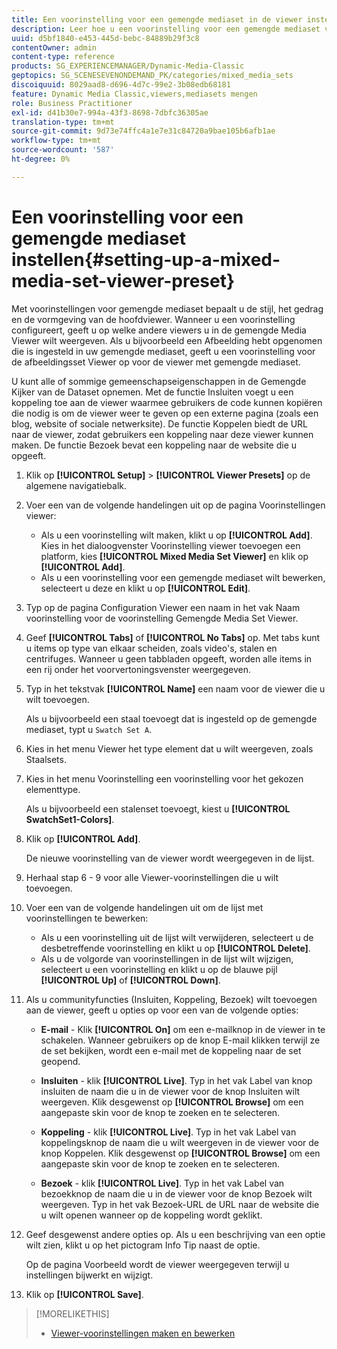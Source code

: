 ```yaml
---
title: Een voorinstelling voor een gemengde mediaset in de viewer instellen
description: Leer hoe u een voorinstelling voor een gemengde mediaset voor de viewer instelt.
uuid: d5bf1840-e453-445d-bebc-84889b29f3c8
contentOwner: admin
content-type: reference
products: SG_EXPERIENCEMANAGER/Dynamic-Media-Classic
geptopics: SG_SCENESEVENONDEMAND_PK/categories/mixed_media_sets
discoiquuid: 8029aad8-d696-4d7c-99e2-3b08edb68181
feature: Dynamic Media Classic,viewers,mediasets mengen
role: Business Practitioner
exl-id: d41b30e7-994a-43f3-8698-7dbfc36305ae
translation-type: tm+mt
source-git-commit: 9d73e74ffc4a1e7e31c84720a9bae105b6afb1ae
workflow-type: tm+mt
source-wordcount: '587'
ht-degree: 0%

---
```


# Een voorinstelling voor een gemengde mediaset instellen{#setting-up-a-mixed-media-set-viewer-preset}

Met voorinstellingen voor gemengde mediaset bepaalt u de stijl, het gedrag en de vormgeving van de hoofdviewer. Wanneer u een voorinstelling configureert, geeft u op welke andere viewers u in de gemengde Media Viewer wilt weergeven. Als u bijvoorbeeld een Afbeelding hebt opgenomen die is ingesteld in uw gemengde mediaset, geeft u een voorinstelling voor de afbeeldingsset Viewer op voor de viewer met gemengde mediaset.

U kunt alle of sommige gemeenschapseigenschappen in de Gemengde Kijker van de Dataset opnemen. Met de functie Insluiten voegt u een koppeling toe aan de viewer waarmee gebruikers de code kunnen kopiëren die nodig is om de viewer weer te geven op een externe pagina (zoals een blog, website of sociale netwerksite). De functie Koppelen biedt de URL naar de viewer, zodat gebruikers een koppeling naar deze viewer kunnen maken. De functie Bezoek bevat een koppeling naar de website die u opgeeft.

1. Klik op **[!UICONTROL Setup]** > **[!UICONTROL Viewer Presets]** op de algemene navigatiebalk.
1. Voer een van de volgende handelingen uit op de pagina Voorinstellingen viewer:

   * Als u een voorinstelling wilt maken, klikt u op **[!UICONTROL Add]**. Kies in het dialoogvenster Voorinstelling viewer toevoegen een platform, kies **[!UICONTROL Mixed Media Set Viewer]** en klik op **[!UICONTROL Add]**.
   * Als u een voorinstelling voor een gemengde mediaset wilt bewerken, selecteert u deze en klikt u op **[!UICONTROL Edit]**.

1. Typ op de pagina Configuration Viewer een naam in het vak Naam voorinstelling voor de voorinstelling Gemengde Media Set Viewer.
1. Geef **[!UICONTROL Tabs]** of **[!UICONTROL No Tabs]** op. Met tabs kunt u items op type van elkaar scheiden, zoals video&#39;s, stalen en centrifuges. Wanneer u geen tabbladen opgeeft, worden alle items in een rij onder het voorvertoningsvenster weergegeven.
1. Typ in het tekstvak **[!UICONTROL Name]** een naam voor de viewer die u wilt toevoegen.

   Als u bijvoorbeeld een staal toevoegt dat is ingesteld op de gemengde mediaset, typt u `Swatch Set A`.

1. Kies in het menu Viewer het type element dat u wilt weergeven, zoals Staalsets.
1. Kies in het menu Voorinstelling een voorinstelling voor het gekozen elementtype.

   Als u bijvoorbeeld een stalenset toevoegt, kiest u **[!UICONTROL SwatchSet1-Colors]**.

1. Klik op **[!UICONTROL Add]**.

   De nieuwe voorinstelling van de viewer wordt weergegeven in de lijst.

1. Herhaal stap 6 - 9 voor alle Viewer-voorinstellingen die u wilt toevoegen.
1. Voer een van de volgende handelingen uit om de lijst met voorinstellingen te bewerken:

   * Als u een voorinstelling uit de lijst wilt verwijderen, selecteert u de desbetreffende voorinstelling en klikt u op **[!UICONTROL Delete]**.
   * Als u de volgorde van voorinstellingen in de lijst wilt wijzigen, selecteert u een voorinstelling en klikt u op de blauwe pijl **[!UICONTROL Up]** of **[!UICONTROL Down]**.

1. Als u communityfuncties (Insluiten, Koppeling, Bezoek) wilt toevoegen aan de viewer, geeft u opties op voor een van de volgende opties:

   * **E-mail** - Klik  **[!UICONTROL On]** om een e-mailknop in de viewer in te schakelen. Wanneer gebruikers op de knop E-mail klikken terwijl ze de set bekijken, wordt een e-mail met de koppeling naar de set geopend.

   * **Insluiten**  - klik  **[!UICONTROL Live]**. Typ in het vak Label van knop insluiten de naam die u in de viewer voor de knop Insluiten wilt weergeven. Klik desgewenst op **[!UICONTROL Browse]** om een aangepaste skin voor de knop te zoeken en te selecteren.

   * **Koppeling**  - klik  **[!UICONTROL Live]**. Typ in het vak Label van koppelingsknop de naam die u wilt weergeven in de viewer voor de knop Koppelen. Klik desgewenst op **[!UICONTROL Browse]** om een aangepaste skin voor de knop te zoeken en te selecteren.

   * **Bezoek**  - klik  **[!UICONTROL Live]**. Typ in het vak Label van bezoekknop de naam die u in de viewer voor de knop Bezoek wilt weergeven. Typ in het vak Bezoek-URL de URL naar de website die u wilt openen wanneer op de koppeling wordt geklikt.

1. Geef desgewenst andere opties op. Als u een beschrijving van een optie wilt zien, klikt u op het pictogram Info Tip naast de optie.

   Op de pagina Voorbeeld wordt de viewer weergegeven terwijl u instellingen bijwerkt en wijzigt.

1. Klik op **[!UICONTROL Save]**.

>[!MORELIKETHIS]
>
>* [Viewer-voorinstellingen maken en bewerken](application-setup.md#adding_and_editing_viewer_presets)

